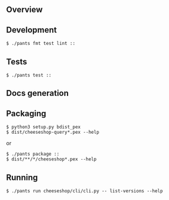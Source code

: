 ## Overview

## Development

```
$ ./pants fmt test lint ::
```

## Tests

```
$ ./pants test ::
```

## Docs generation

## Packaging

```
$ python3 setup.py bdist_pex
$ dist/cheeseshop-query*.pex --help
```

or

```
$ ./pants package ::
$ dist/**/*/cheeseshop*.pex --help
```

## Running

```
$ ./pants run cheeseshop/cli/cli.py -- list-versions --help
```
